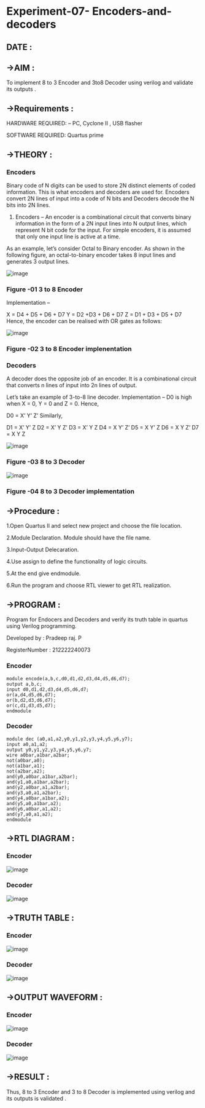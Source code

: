 # Experiment-07- Encoders-and-decoders 
## DATE :
## ->AIM :
To implement 8 to 3 Encoder and  3to8 Decoder using verilog and validate its outputs .
## ->Requirements :
HARDWARE REQUIRED:  – PC, Cyclone II , USB flasher

SOFTWARE REQUIRED:   Quartus prime

## ->THEORY : 

### Encoders
Binary code of N digits can be used to store 2N distinct elements of coded information. This is what encoders and decoders are used for. Encoders convert 2N lines of input into a code of N bits and Decoders decode the N bits into 2N lines.

1. Encoders –
An encoder is a combinational circuit that converts binary information in the form of a 2N input lines into N output lines, which represent N bit code for the input. For simple encoders, it is assumed that only one input line is active at a time.

As an example, let’s consider Octal to Binary encoder. As shown in the following figure, an octal-to-binary encoder takes 8 input lines and generates 3 output lines.

![image](https://user-images.githubusercontent.com/36288975/171543588-bc0746df-a173-4b35-989e-5fb7d385fe8a.png)
### Figure -01 3 to 8 Encoder 


Implementation –

X = D4 + D5 + D6 + D7
Y = D2 +D3 + D6 + D7
Z = D1 + D3 + D5 + D7 
Hence, the encoder can be realised with OR gates as follows:


![image](https://user-images.githubusercontent.com/36288975/171543740-68403b82-aa93-4c98-9343-f32b14885a2e.png)
### Figure -02 3 to 8 Encoder implenentation 

### Decoders 
A decoder does the opposite job of an encoder. It is a combinational circuit that converts n lines of input into 2n lines of output.

Let’s take an example of 3-to-8 line decoder.
Implementation –
D0 is high when X = 0, Y = 0 and Z = 0. Hence,

D0 = X’ Y’ Z’ 
Similarly,

D1 = X’ Y’ Z
D2 = X’ Y Z’
D3 = X’ Y Z
D4 = X Y’ Z’
D5 = X Y’ Z
D6 = X Y Z’
D7 = X Y Z 


![image](https://user-images.githubusercontent.com/36288975/171543978-ee2d0671-2846-40a1-8705-507fd6287a49.png)
### Figure -03 8 to 3 Decoder 



![image](https://user-images.githubusercontent.com/36288975/171543866-5a6eace6-8683-49d7-9c4f-a7cb30ec3035.png)
### Figure -04 8 to 3 Decoder implementation 

## ->Procedure :
1.Open Quartus II and select new project and choose the file location. 

2.Module Declaration. Module should have the file name.

3.Input-Output Delecaration.

4.Use assign to define the functionality of logic circuits.

5.At the end give endmodule.

6.Run the program and choose RTL viewer to get RTL realization.

## ->PROGRAM : 
Program for Endocers and Decoders  and verify its truth table in quartus using Verilog programming.

Developed by : Pradeep raj. P

RegisterNumber :  212222240073
### Encoder
```
module encode(a,b,c,d0,d1,d2,d3,d4,d5,d6,d7);
output a,b,c;
input d0,d1,d2,d3,d4,d5,d6,d7;
or(a,d4,d5,d6,d7);
or(b,d2,d3,d6,d7);
or(c,d1,d3,d5,d7);
endmodule
```
### Decoder
```
module dec (a0,a1,a2,y0,y1,y2,y3,y4,y5,y6,y7);
input a0,a1,a2;
output y0,y1,y2,y3,y4,y5,y6,y7;
wire a0bar,a1bar,a2bar;
not(a0bar,a0);
not(a1bar,a1);
not(a2bar,a2);
and(y0,a0bar,a1bar,a2bar);
and(y1,a0,a1bar,a2bar);
and(y2,a0bar,a1,a2bar);
and(y3,a0,a1,a2bar);
and(y4,a0bar,a1bar,a2);
and(y5,a0,a1bar,a2);
and(y6,a0bar,a1,a2);
and(y7,a0,a1,a2);
endmodule
```
## ->RTL DIAGRAM :  
### Encoder
![image](https://github.com/Pradeeppachiyappan/Experiment-08-Encoders-and-decoders-/assets/118707347/8bc8b02f-90d5-42ea-bcb7-fbfa1c438cf5)
### Decoder
![image](https://github.com/Pradeeppachiyappan/Experiment-08-Encoders-and-decoders-/assets/118707347/f6613d79-c979-4f4b-8fd5-abdf3341fbaf)

## ->TRUTH TABLE : 
### Encoder
![image](https://github.com/Pradeeppachiyappan/Experiment-08-Encoders-and-decoders-/assets/118707347/9b0fa08f-c5b0-425b-a44a-db436c3f6c2d)
### Decoder
![image](https://github.com/Pradeeppachiyappan/Experiment-08-Encoders-and-decoders-/assets/118707347/1550a5ff-a811-4333-8986-7a50641ba607)

## ->OUTPUT WAVEFORM :
### Encoder
![image](https://github.com/Pradeeppachiyappan/Experiment-08-Encoders-and-decoders-/assets/118707347/c6f2c806-ff5a-45eb-b3d6-b6bb2bfd62ae)
### Decoder
![image](https://github.com/Pradeeppachiyappan/Experiment-08-Encoders-and-decoders-/assets/118707347/c41bd2c5-5cf3-4fda-9d9b-d09244fac972)

## ->RESULT : 
Thus, 8 to 3 Encoder and 3 to 8 Decoder is implemented using verilog and its outputs is validated .

